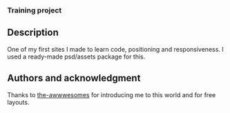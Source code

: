 ### Training project

## Description 

One of my first sites I made to learn code, positioning and responsiveness. I used a ready-made psd/assets package for this.

## Authors and acknowledgment

Thanks to [the-awwwesomes](https://theawwwesomes.org/) for introducing me to this world and for free layouts.
